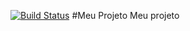 [![Build Status](https://travis-ci.org/matheustf/testereclameaqui.svg?branch=master)](https://travis-ci.org/matheustf/testereclameaqui)
#Meu Projeto
Meu projeto
